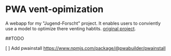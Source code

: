 # PWA vent-opimization

A webapp for my "Jugend-Forscht" project. It enables users to conviently use a model to optimize there venting habtits. [original project](https://github.com/HrGaertner/vent-optimization).

##TODO

[ ] Add pwainstall https://www.npmjs.com/package/@pwabuilder/pwainstall
